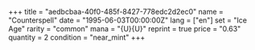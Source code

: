 +++
title = "aedbcbaa-40f0-485f-8427-778edc2d2ec0"
name = "Counterspell"
date = "1995-06-03T00:00:00Z"
lang = ["en"]
set = "Ice Age"
rarity = "common"
mana = "{U}{U}"
reprint = true
price = "0.63"
quantity = 2
condition = "near_mint"
+++

